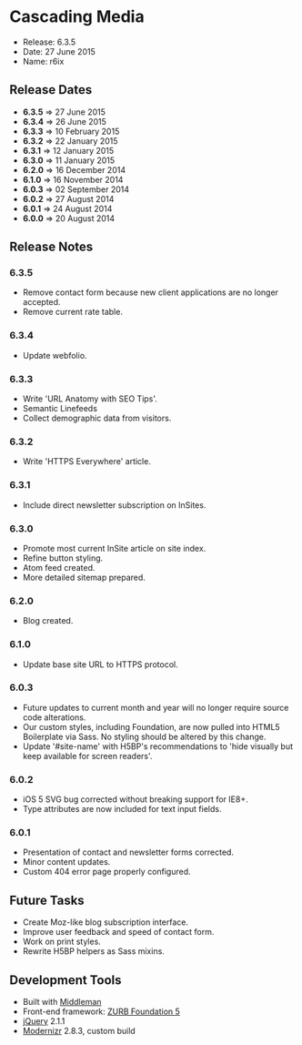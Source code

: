 # Cascading Media
  - Release: 6.3.5
  - Date: 27 June 2015
  - Name: r6ix

## Release Dates
  - **6.3.5** => 27 June 2015
  - **6.3.4** => 26 June 2015
  - **6.3.3** => 10 February 2015
  - **6.3.2** => 22 January 2015
  - **6.3.1** => 12 January 2015
  - **6.3.0** => 11 January 2015
  - **6.2.0** => 16 December 2014
  - **6.1.0** => 16 November 2014
  - **6.0.3** => 02 September 2014
  - **6.0.2** => 27 August 2014
  - **6.0.1** => 24 August 2014
  - **6.0.0** => 20 August 2014

## Release Notes

### 6.3.5
  - Remove contact form because new client applications are no longer accepted.
  - Remove current rate table.

### 6.3.4
  - Update webfolio.

### 6.3.3
  - Write 'URL Anatomy with SEO Tips'.
  - Semantic Linefeeds
  - Collect demographic data from visitors.

### 6.3.2
  - Write 'HTTPS Everywhere' article.

### 6.3.1
  - Include direct newsletter subscription on InSites.

### 6.3.0
  - Promote most current InSite article on site index.
  - Refine button styling.
  - Atom feed created.
  - More detailed sitemap prepared.

### 6.2.0
  - Blog created.

### 6.1.0
  - Update base site URL to HTTPS protocol.

### 6.0.3
  - Future updates to current month and year will no longer require source code alterations.
  - Our custom styles, including Foundation, are now pulled into HTML5 Boilerplate via Sass. No styling should be altered by this change.
  - Update '#site-name' with H5BP's recommendations to 'hide visually but keep available for screen readers'.

### 6.0.2
  - iOS 5 SVG bug corrected without breaking support for IE8+.
  - Type attributes are now included for text input fields.

### 6.0.1
  - Presentation of contact and newsletter forms corrected.
  - Minor content updates.
  - Custom 404 error page properly configured.

## Future Tasks
  - Create Moz-like blog subscription interface.
  - Improve user feedback and speed of contact form.
  - Work on print styles.
  - Rewrite H5BP helpers as Sass mixins.
 
## Development Tools
  - Built with [Middleman](http://middlemanapp.com)
  - Front-end framework: [ZURB Foundation 5](http://foundation.zurb.com/docs/)
  - [jQuery](http://jquery.com) 2.1.1
  - [Modernizr](http://modernizr.com) 2.8.3, custom build
